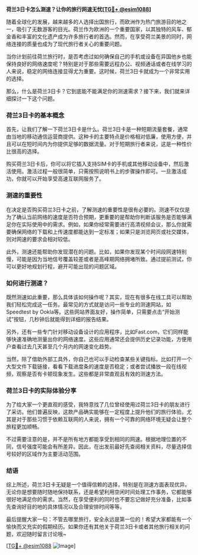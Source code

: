 **荷兰3日卡怎么测速？让你的旅行网速无忧[[TG💪+ @esim1088](https://t.me/s/esim1088)]**

随着全球化的发展，越来越多的人选择出国旅行，而欧洲作为热门旅游目的地之一，吸引了无数游客的目光。荷兰作为欧洲的一个重要国家，以其独特的风车、郁金香和丰富的文化遗产成为许多旅行者的首选。然而，在享受荷兰美景的同时，网络连接的质量也成为了现代旅行者关心的重要问题。

当你计划前往荷兰旅行时，是否考虑过如何确保自己的手机或设备在异国他乡也能保持良好的网络速度呢？特别是对于那些需要远程办公、视频通话或者在线学习的人来说，稳定的网络连接显得尤为重要。这时候，荷兰3日卡就成为一个非常实用的选择。

那么，什么是荷兰3日卡？它到底能不能满足你的测速需求？接下来，我们就来详细探讨一下这个问题。

### 荷兰3日卡的基本概念

首先，让我们了解一下荷兰3日卡是什么。荷兰3日卡是一种短期流量套餐，通常由当地的移动通信运营商提供。这种卡的主要特点是价格相对低廉，使用方便，并且可以在短时间内为你提供足够的数据流量。对于短期旅行者来说，这是一种性价比很高的选择。

购买荷兰3日卡后，你可以将它插入支持SIM卡的手机或其他移动设备中，然后激活使用。激活过程一般很简单，只需按照说明书上的步骤操作即可。一旦激活成功，你就可以开始享受高速互联网服务了。

### 测速的重要性

在决定是否购买荷兰3日卡之前，了解测速的重要性是很有必要的。测速不仅仅是为了确认当前网络的速度是否符合预期，更重要的是帮助你判断该服务是否能够满足你在实际使用中的需求。例如，如果你经常需要进行高清视频会议，那么你就需要确保网络的下载和上传速度都能达到一定标准；如果只是浏览网页或社交媒体，则对网速的要求会相对较低。

此外，测速还能帮助你发现潜在的问题。比如，如果你发现某个时间段网速特别慢，可能是因为当地信号覆盖较差或者是高峰期网络拥堵所致。通过提前测试，你可以更好地规划行程，避开可能出现的问题区域。

### 如何进行测速？

既然测速如此重要，那么具体该如何操作呢？其实，现在有很多在线工具可以帮助我们轻松完成这一任务。最常见的方式就是访问一些专业的测速网站，如Speedtest by Ookla等。这些网站界面友好，操作简单，只需要点击“开始测试”按钮，几秒钟后就能得到详细的报告结果。

另外，还有一些专门针对移动设备设计的应用程序，比如Fast.com，它们同样能够快速准确地测量出你的网络速度。这些应用通常还会提供历史记录功能，方便用户查看过去几天甚至几个月内的网速变化趋势。

当然，除了借助外部工具外，你自己也可以手动检查某些关键指标。比如打开一个大型文件下载链接，看看下载进度条的速度是否稳定；或者尝试播放一段在线视频，观察是否有卡顿现象发生。这些都是非常直观且有效的测速方法。

### 荷兰3日卡的实际体验分享

为了给大家一个更直观的感受，我特意找了几位曾经使用过荷兰3日卡的朋友进行了采访。他们普遍反映，这款产品确实能够在一定程度上提升他们的旅行体验。尤其是对于那些习惯于依赖互联网的人来说，拥有一个可靠的网络环境无疑会让整个旅程更加顺畅。

不过需要注意的是，并不是所有地方都能享受到相同的网速。根据地理位置的不同，信号强度可能会有所差异。因此，在出发前最好先查阅相关资料，尽量选择信号较好的区域作为主要活动范围。

### 结语

综上所述，荷兰3日卡无疑是一个值得信赖的选择，特别是在测速方面表现优异。无论你是想要随时随地保持联系，还是希望利用空闲时间处理工作事务，它都能够很好地满足你的需求。当然，在享受便利的同时也不要忘记做好充分准备，比如事先查询好目的地的具体情况以及合理安排时间等等。

最后提醒大家一句：不管去哪里旅行，安全永远是第一位的！希望大家都能有一个愉快而又充实的假期经历。如果你还有其他关于荷兰3日卡或者其他旅行相关的问题，欢迎随时留言讨论哦~

[[TG💪+ @esim1088](https://t.me/s/esim1088) ![Image](https://i.postimg.cc/4NQfJmqS/Snipaste-2025-05-13-00-14-12.png)]
